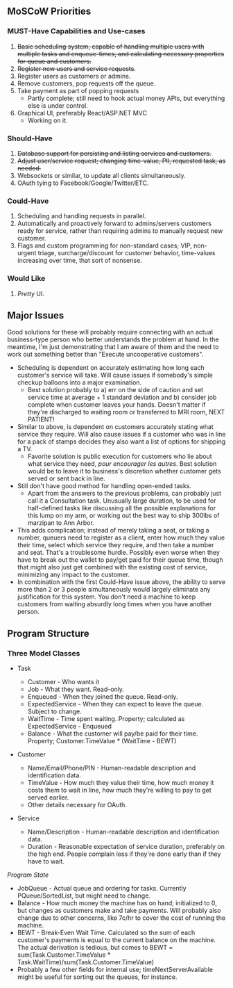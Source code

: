 

## MoSCoW Priorities   
### MUST-Have Capabilities and Use-cases
1. ~~Basic scheduling system, capable of handling multiple users with multiple tasks and enqueue-times, and calculating necessary properties for queue and customers.~~
2. ~~Register new users and service requests~~.
2. Register users as customers or admins.
3. Remove customers, pop requests off the queue.
1. Take payment as part of popping requests
    * Partly complete; still need to hook actual money APIs, but everything else is under control.
1. Graphical UI, preferably React/ASP.NET MVC
    * Working on it.

### Should-Have
1. ~~Database support for persisting and listing services and customers.~~
1. ~~Adjust user/service request; changing time-value, PII, requested task, as needed.~~
5. Websockets or similar, to update all clients simultaneously.
1. OAuth tying to Facebook/Google/Twitter/ETC.

### Could-Have
1. Scheduling and handling requests in parallel.
1. Automatically and proactively forward to admins/servers customers ready for service, rather than requiring admins to manually request new customer.
1. Flags and custom programming for non-standard cases; VIP, non-urgent triage, surcharge/discount for customer behavior, time-values increasing over time, that sort of nonsense.

### Would Like
1. *Pretty* UI.

## Major Issues
Good solutions for these will probably require connecting with an actual business-type person who better understands the problem at hand. In the meantime, I'm just demonstrating that I am aware of them and the need to work out something better than "Execute uncooperative customers".
* Scheduling is dependent on accurately estimating how long each customer's service will take. Will cause issues if somebody's simple checkup balloons into a major examination.
  * Best solution probably to a) err on the side of caution and set service time at average + 1 standard deviation and b) consider job complete when customer leaves your hands. Doesn't matter if they're discharged to waiting room or transferred to MRI room, NEXT PATIENT!
* Similar to above, is dependent on customers accurately stating what service they require. Will also cause issues if a customer who was in line for a pack of stamps decides they also want a list of options for shipping a TV.
  * Favorite solution is public execution for customers who lie about what service they need, *pour encourager les autres*. Best solution would be to leave it to business's discretion whether customer gets served or sent back in line.
* Still don't have good method for handling open-ended tasks.
  * Apart from the answers to the previous problems, can probably just call it a Consultation task. Unusually large duration, to be used for half-defined tasks like discussing all the possible explanations for this lump on my arm, or working out the best way to ship 300lbs of marzipan to Ann Arbor.
* This adds complication; instead of merely taking a seat, or taking a number, queuers need to register as a client, enter how much they value their time, select which service they require, and then take a number and seat. That's a troublesome hurdle. Possibly even worse when they have to break out the wallet to pay/get paid for their queue time, though that might also just get combined with the existing cost of service, minimizing any impact to the customer.
* In combination with the first Could-Have issue above, the ability to serve more than 2 or 3 people simultaneously would largely eliminate any justification for this system. You don't need a machine to keep customers from waiting absurdly long times when you have another person.

## Program Structure
### Three Model Classes
* Task
	* Customer - Who wants it
	* Job - What they want. Read-only.
	* Enqueued - When they joined the queue. Read-only.
	* ExpectedService - When they can expect to leave the queue. Subject to change.
	* WaitTime - Time spent waiting. Property; calculated as ExpectedService - Enqueued
	* Balance - What the customer will pay/be paid for their time. Property; Customer.TimeValue * (WaitTime - BEWT)

* Customer
	* Name/Email/Phone/PIN - Human-readable description and identification data.
	* TimeValue - How much they value their time, how much money it costs them to wait in line, how much they're willing to pay to get served earlier.
	* Other details necessary for OAuth.

* Service
	* Name/Description - Human-readable description and identification data.
	* Duration - Reasonable expectation of service duration, preferably on the high end. People complain less if they're done early than if they have to wait.

*_Program State_*
* JobQueue - Actual queue and ordering for tasks. Currently PQueue/SortedList, but might need to change.
* Balance - How much money the machine has on hand; initialized to 0, but changes as customers make and take payments. Will probably also change due to other concerns, like 7c/hr to cover the cost of running the machine.
* BEWT - Break-Even Wait Time. Calculated so the sum of each customer's payments is equal to the current balance on the machine. The actual derivation is tedious, but comes to BEWT = sum(Task.Customer.TimeValue * Task.WaitTime)/sum(Task.Customer.TimeValue)
* Probably a few other fields for internal use; timeNextServerAvailable might be useful for sorting out the queues, for instance.
